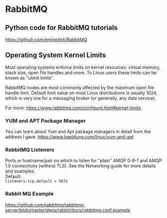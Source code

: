 # RabbitMQ

## Python code for RabbitMQ tutorials

https://github.com/emineztrk/RabbitMQ

## Operating System Kernel Limits
Most operating systems enforce limits on kernel resources: virtual memory, stack size, open file handles and more. To Linux users these limits can be known as "ulimit limits".

RabbitMQ nodes are most commonly affected by the maximum open file handle limit. Default limit value on most Linux distributions is usually 1024, which is very low for a messaging broker (or generally, any data service).

For more: https://www.rabbitmq.com/configure.html#kernel-limits


### YUM and APT Package Manager
You can learn about Yum and Apt package managers in detail from the address I gave.
https://www.baeldung.com/linux/yum-and-apt
  
  
### RabbitMQ Listeners
Ports or hostname/pair on which to listen for "plain" AMQP 0-9-1 and AMQP 1.0 connections (without TLS). See the Networking guide for more details and examples.
<br>Default:<br>
`listeners.tcp.default = 5672`


### Rabbit MQ Example
https://github.com/rabbitmq/rabbitmq-server/blob/master/deps/rabbit/docs/rabbitmq.conf.example
  

